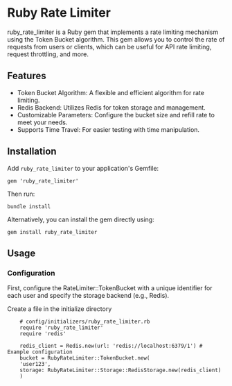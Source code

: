 # Ruby Rate Limiter

ruby_rate_limiter is a Ruby gem that implements a rate limiting mechanism using the Token Bucket algorithm. This gem allows you to control the rate of requests from users or clients, which can be useful for API rate limiting, request throttling, and more.

## Features

- Token Bucket Algorithm: A flexible and efficient algorithm for rate limiting.
- Redis Backend: Utilizes Redis for token storage and management.
- Customizable Parameters: Configure the bucket size and refill rate to meet your needs.
- Supports Time Travel: For easier testing with time manipulation.

## Installation

Add `ruby_rate_limiter` to your application's Gemfile:

```
gem 'ruby_rate_limiter'

```

Then run:

```
bundle install
```

Alternatively, you can install the gem directly using:

```
gem install ruby_rate_limiter
```

## Usage

### Configuration

First, configure the RateLimiter::TokenBucket with a unique identifier for each user and specify the storage backend (e.g., Redis).

Create a file in the initialize directory

```
    # config/initializers/ruby_rate_limiter.rb
    require 'ruby_rate_limiter'
    require 'redis'

    redis_client = Redis.new(url: 'redis://localhost:6379/1') # Example configuration
    bucket = RubyRateLimiter::TokenBucket.new(
    'user123',
    storage: RubyRateLimiter::Storage::RedisStorage.new(redis_client)
    )
```
